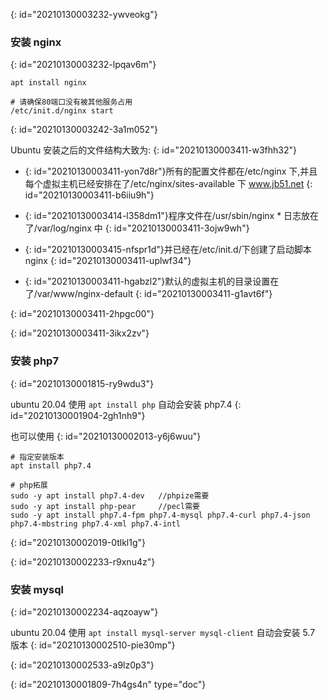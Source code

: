 {: id="20210130003232-ywveokg"}

### 安装 nginx
{: id="20210130003232-lpqav6m"}

```shell
apt install nginx

# 请确保80端口没有被其他服务占用
/etc/init.d/nginx start
```
{: id="20210130003242-3a1m052"}

Ubuntu 安装之后的文件结构大致为:
{: id="20210130003411-w3fhh32"}

* {: id="20210130003411-yon7d8r"}所有的配置文件都在/etc/nginx 下,并且每个虚拟主机已经安排在了/etc/nginx/sites-available 下 www.jb51.net
{: id="20210130003411-b6iiu9h"}

* {: id="20210130003414-l358dm1"}程序文件在/usr/sbin/nginx * 日志放在了/var/log/nginx 中
{: id="20210130003411-3ojw9wh"}

* {: id="20210130003415-nfspr1d"}并已经在/etc/init.d/下创建了启动脚本 nginx
{: id="20210130003411-uplwf34"}

* {: id="20210130003411-hgabzl2"}默认的虚拟主机的目录设置在了/var/www/nginx-default
{: id="20210130003411-g1avt6f"}

{: id="20210130003411-2hpgc00"}

{: id="20210130003411-3ikx2zv"}

### 安装 php7
{: id="20210130001815-ry9wdu3"}

ubuntu 20.04 使用 `apt install php` 自动会安装 php7.4
{: id="20210130001904-2gh1nh9"}

也可以使用
{: id="20210130002013-y6j6wuu"}

```shell
# 指定安装版本 
apt install php7.4

# php拓展
sudo -y apt install php7.4-dev   //phpize需要
sudo -y apt install php-pear     //pecl需要
sudo -y apt install php7.4-fpm php7.4-mysql php7.4-curl php7.4-json php7.4-mbstring php7.4-xml php7.4-intl
```
{: id="20210130002019-0tlkl1g"}

{: id="20210130002233-r9xnu4z"}

### 安装 mysql
{: id="20210130002234-aqzoayw"}

ubuntu 20.04 使用 `apt install mysql-server mysql-client` 自动会安装 5.7 版本
{: id="20210130002510-pie30mp"}

{: id="20210130002533-a9lz0p3"}


{: id="20210130001809-7h4gs4n" type="doc"}
